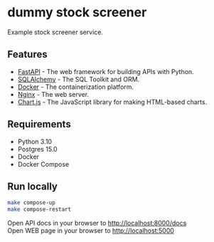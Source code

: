 # dummy stock screener

Example stock screener service.

## Features

- [FastAPI](https://fastapi.tiangolo.com/) - The web framework for building APIs with Python.
- [SQLAlchemy](https://www.sqlalchemy.org/) - The SQL Toolkit and ORM.
- [Docker](https://docs.docker.com/) - The containerization platform.
- [Nginx](https://nginx.org/) - The web server.
- [Chart.js](https://www.chartjs.org/) - The JavaScript library for making HTML-based charts.

## Requirements

- Python 3.10
- Postgres 15.0
- Docker
- Docker Compose

## Run locally

```bash
make compose-up
make compose-restart
```

Open API docs in your browser to <http://localhost:8000/docs>  
Open WEB page in your browser to <http://localhost:5000>
